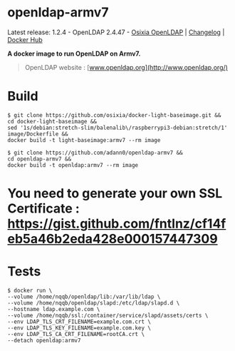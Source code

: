 # openldap-armv7

Latest release: 1.2.4 - OpenLDAP 2.4.47 -  [Osixia OpenLDAP](https://github.com/osixia/docker-openldap) | [Changelog](CHANGELOG.md) | [Docker Hub](https://hub.docker.com/r/osixia/openldap/) 

**A docker image to run OpenLDAP on Armv7.**

> OpenLDAP website : [www.openldap.org](http://www.openldap.org/)

# Build

    $ git clone https://github.com/osixia/docker-light-baseimage.git && 
    cd docker-light-baseimage &&
    sed '1s/debian:stretch-slim/balenalib\/raspberrypi3-debian:stretch/1' image/Dockerfile &&
    docker build -t light-baseimage:armv7 --rm image

    $ git clone https://github.com/adann0/openldap-armv7 &&
    cd openldap-armv7 &&
    docker build -t openldap:armv7 --rm image

# You need to generate your own SSL Certificate : https://gist.github.com/fntlnz/cf14feb5a46b2eda428e000157447309

# Tests

    $ docker run \
    --volume /home/nqqb/openldap/lib:/var/lib/ldap \
    --volume /home/nqqb/openldap/slapd:/etc/ldap/slapd.d \
    --hostname ldap.example.com \
    --volume /home/nqqb/ssl:/container/service/slapd/assets/certs \
    --env LDAP_TLS_CRT_FILENAME=example.com.crt \
    --env LDAP_TLS_KEY_FILENAME=example.com.key \
    --env LDAP_TLS_CA_CRT_FILENAME=rootCA.crt \
    --detach openldap:armv7


